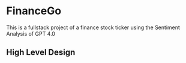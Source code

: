 # FinanceGo
This is a fullstack project of a finance stock ticker using the Sentiment Analysis of GPT 4.0 

## High Level Design 

